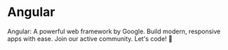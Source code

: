 # Angular
Angular: A powerful web framework by Google. Build modern, responsive apps with ease. Join our active community. Let's code! 🚀 
